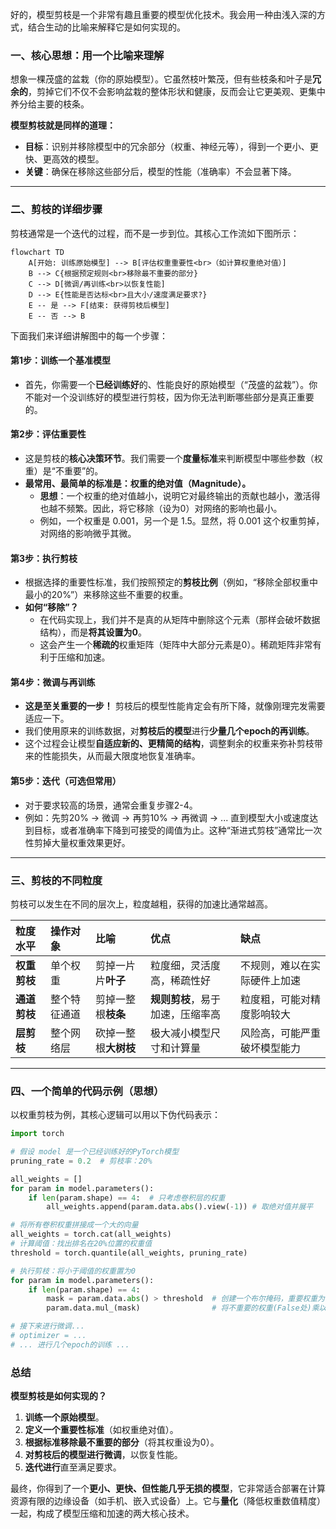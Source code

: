 好的，模型剪枝是一个非常有趣且重要的模型优化技术。我会用一种由浅入深的方式，结合生动的比喻来解释它是如何实现的。

### 一、核心思想：用一个比喻来理解

想象一棵茂盛的盆栽（你的原始模型）。它虽然枝叶繁茂，但有些枝条和叶子是**冗余的**，剪掉它们不仅不会影响盆栽的整体形状和健康，反而会让它更美观、更集中养分给主要的枝条。

**模型剪枝就是同样的道理：**
- **目标**：识别并移除模型中的冗余部分（权重、神经元等），得到一个更小、更快、更高效的模型。
- **关键**：确保在移除这些部分后，模型的性能（准确率）不会显著下降。

---

### 二、剪枝的详细步骤

剪枝通常是一个迭代的过程，而不是一步到位。其核心工作流如下图所示：

```mermaid
flowchart TD
    A[开始: 训练原始模型] --> B[评估权重重要性<br>（如计算权重绝对值）]
    B --> C{根据预定规则<br>移除最不重要的部分}
    C --> D[微调/再训练<br>以恢复性能]
    D --> E{性能是否达标<br>且大小/速度满足要求?}
    E -- 是 --> F[结束: 获得剪枝后模型]
    E -- 否 --> B
```

下面我们来详细讲解图中的每一个步骤：

#### 第1步：训练一个基准模型
- 首先，你需要一个**已经训练好**的、性能良好的原始模型（“茂盛的盆栽”）。你不能对一个没训练好的模型进行剪枝，因为你无法判断哪些部分是真正重要的。

#### 第2步：评估重要性
- 这是剪枝的**核心决策环节**。我们需要一个**度量标准**来判断模型中哪些参数（权重）是“不重要”的。
- **最常用、最简单的标准是：权重的绝对值（Magnitude）。**
    - **思想**：一个权重的绝对值越小，说明它对最终输出的贡献也越小，激活得也越不频繁。因此，将它移除（设为0）对网络的影响也最小。
    - 例如，一个权重是 0.001，另一个是 1.5。显然，将 0.001 这个权重剪掉，对网络的影响微乎其微。

#### 第3步：执行剪枝
- 根据选择的重要性标准，我们按照预定的**剪枝比例**（例如，“移除全部权重中最小的20%”）来移除这些不重要的权重。
- **如何“移除”？**
    - 在代码实现上，我们并不是真的从矩阵中删除这个元素（那样会破坏数据结构），而是**将其设置为0**。
    - 这会产生一个**稀疏的**权重矩阵（矩阵中大部分元素是0）。稀疏矩阵非常有利于压缩和加速。

#### 第4步：微调与再训练
- **这是至关重要的一步！** 剪枝后的模型性能肯定会有所下降，就像刚理完发需要适应一下。
- 我们使用原来的训练数据，对**剪枝后的模型**进行**少量几个epoch的再训练**。
- 这个过程会让模型**自适应新的、更精简的结构**，调整剩余的权重来弥补剪枝带来的性能损失，从而最大限度地恢复准确率。

#### 第5步：迭代（可选但常用）
- 对于要求较高的场景，通常会重复步骤2-4。
- 例如：先剪20% -> 微调 -> 再剪10% -> 再微调 -> ... 直到模型大小或速度达到目标，或者准确率下降到可接受的阈值为止。这种“渐进式剪枝”通常比一次性剪掉大量权重效果更好。

---

### 三、剪枝的不同粒度

剪枝可以发生在不同的层次上，粒度越粗，获得的加速比通常越高。

| 粒度水平 | 操作对象 | 比喻 | 优点 | 缺点 |
| :--- | :--- | :--- | :--- | :--- |
| **权重剪枝** | 单个权重 | 剪掉一片片**叶子** | 粒度细，灵活度高，稀疏性好 | 不规则，难以在实际硬件上加速 |
| **通道剪枝** | 整个特征通道 | 剪掉一整根**枝条** | **规则剪枝**，易于加速，压缩率高 | 粒度粗，可能对精度影响较大 |
| **层剪枝** | 整个网络层 | 砍掉一整根**大树枝** | 极大减小模型尺寸和计算量 | 风险高，可能严重破坏模型能力 |

---

### 四、一个简单的代码示例（思想）

以权重剪枝为例，其核心逻辑可以用以下伪代码表示：

```python
import torch

# 假设 model 是一个已经训练好的PyTorch模型
pruning_rate = 0.2  # 剪枝率：20%

all_weights = []
for param in model.parameters():
    if len(param.shape) == 4:  # 只考虑卷积层的权重
        all_weights.append(param.data.abs().view(-1)) # 取绝对值并展平

# 将所有卷积权重拼接成一个大的向量
all_weights = torch.cat(all_weights)
# 计算阈值：找出排名在20%位置的权重值
threshold = torch.quantile(all_weights, pruning_rate)

# 执行剪枝：将小于阈值的权重置为0
for param in model.parameters():
    if len(param.shape) == 4:
        mask = param.data.abs() > threshold  # 创建一个布尔掩码，重要权重为True
        param.data.mul_(mask)                # 将不重要的权重(False处)乘以0，从而置零

# 接下来进行微调...
# optimizer = ...
# ... 进行几个epoch的训练 ...
```

### 总结

**模型剪枝是如何实现的？**

1.  **训练一个原始模型**。
2.  **定义一个重要性标准**（如权重绝对值）。
3.  **根据标准移除最不重要的部分**（将其权重设为0）。
4.  **对剪枝后的模型进行微调**，以恢复性能。
5.  **迭代进行**直至满足要求。

最终，你得到了一个**更小、更快、但性能几乎无损的模型**，它非常适合部署在计算资源有限的边缘设备（如手机、嵌入式设备）上。它与**量化**（降低权重数值精度）一起，构成了模型压缩和加速的两大核心技术。